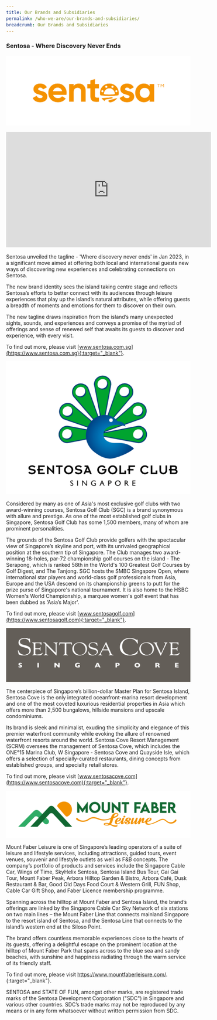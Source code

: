 ```yaml
---
title: Our Brands and Subsidiaries
permalink: /who-we-are/our-brands-and-subsidiaries/
breadcrumb: Our Brands and Subsidiaries
---
```

### **Sentosa - Where Discovery Never Ends**



![Image of Sentosa logo](/images/who-we-are/our-brands/sentosa_logonew.png)


<iframe width="560" height="315" src="https://www.youtube.com/embed/kjp7TjlayCM" title="YouTube video player" frameborder="0" allow="accelerometer; autoplay; clipboard-write; encrypted-media; gyroscope; picture-in-picture; web-share" allowfullscreen></iframe>

Sentosa unveiled the tagline - 'Where discovery never ends' in Jan 2023, in a significant move aimed at offering both local and international guests new ways of discovering new experiences and celebrating connections on Sentosa.

The new brand identity sees the island taking centre stage and reflects Sentosa’s efforts to better connect with its audiences through leisure experiences that play up the island’s natural attributes, while offering guests a breadth of moments and emotions for them to discover on their own.

The new tagline draws inspiration from the island’s many unexpected sights, sounds, and experiences and conveys a promise of the myriad of offerings and sense of renewed self that awaits its guests to discover and experience, with every visit.

To find out more, please visit [www.sentosa.com.sg](https://www.sentosa.com.sg){:target="_blank"}.

![Image of SGC logo](/images/who-we-are/our-brands/OurBrands-SentosaGolf.png)

Considered by many as one of Asia's most exclusive golf clubs with two award-winning courses, Sentosa Golf Club (SGC) is a brand synonymous with allure and prestige. As one of the most established golf clubs in Singapore, Sentosa Golf Club has some 1,500 members, many of whom are prominent personalities.

The grounds of the Sentosa Golf Club provide golfers with the spectacular view of Singapore’s skyline and port, with its unrivaled geographical position at the southern tip of Singapore. The Club manages two award-winning 18-holes, par-72 championship golf courses on the island - The Serapong, which is ranked 58th in the World's 100 Greatest Golf Courses by Golf Digest, and The Tanjong. SGC hosts the SMBC Singapore Open, where international star players and world-class golf professionals from Asia, Europe and the USA descend on its championship greens to putt for the prize purse of Singapore's national tournament. It is also home to the HSBC Women's World Championship, a marquee women's golf event that has been dubbed as ‘Asia’s Major'.

To find out more, please visit [www.sentosagolf.com](https://www.sentosagolf.com){:target="_blank"}.

![Image of SCRM logo](/images/who-we-are/our-brands/OurBrands-SentosaCove.jpg)

The centerpiece of Singapore’s billion-dollar Master Plan for Sentosa Island, Sentosa Cove is the only  integrated oceanfront-marina resort development and one of the most coveted luxurious residential properties in Asia which offers more than 2,500 bungalows, hillside mansions and upscale condominiums.

Its brand is sleek and minimalist, exuding the simplicity and elegance of this premier waterfront community while evoking the allure of renowned waterfront resorts around the world. Sentosa Cove Resort Management (SCRM) oversees the management of Sentosa Cove, which includes the ONE°15 Marina Club, W Singapore - Sentosa Cove and Quayside Isle, which offers a selection of specially-curated restaurants, dining concepts from established groups, and specialty retail stores.

To find out more, please visit [www.sentosacove.com](https://www.sentosacove.com){:target="_blank"}.

![Image of 1FG](/images/who-we-are/subsidiaries/Mount_Faber_Leisure_logo_2021.png) 

Mount Faber Leisure is one of Singapore’s leading operators of a suite of leisure and lifestyle services, including attractions, guided tours, event venues, souvenir and lifestyle outlets as well as F&B concepts. The company’s portfolio of products and services include the Singapore Cable Car, Wings of Time, SkyHelix Sentosa, Sentosa Island Bus Tour, Gai Gai Tour, Mount Faber Peak, Arbora Hilltop Garden & Bistro, Arbora Café, Dusk Restaurant & Bar, Good Old Days Food Court & Western Grill, FUN Shop, Cable Car Gift Shop, and Faber Licence membership programme.

Spanning across the hilltop at Mount Faber and Sentosa Island, the brand’s offerings are linked by the Singapore Cable Car Sky Network of six stations on two main lines – the Mount Faber Line that connects mainland Singapore to the resort island of Sentosa, and the Sentosa Line that connects to the island’s western end at the Siloso Point. 

The brand offers countless memorable experiences close to the hearts of its guests, offering a delightful escape on the prominent location at the hilltop of Mount Faber Park that spans across to the blue sea and sandy beaches, with sunshine and happiness radiating through the warm service of its friendly staff. 

To find out more, please visit https://www.mountfaberleisure.com/.
{:target="_blank"}.

SENTOSA and STATE OF FUN, amongst other marks, are registered trade marks of the Sentosa Development Corporation ("SDC") in Singapore and various other countries. SDC’s trade marks may not be reproduced by any means or in any form whatsoever without written permission from SDC.